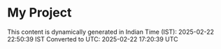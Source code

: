 # My Project

This content is dynamically generated in Indian Time (IST): 2025-02-22 22:50:39 IST
Converted to UTC: 2025-02-22 17:20:39 UTC

